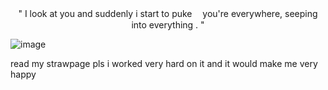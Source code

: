 <p align="center">" I look at you and suddenly i start to puke
ㅤyou're everywhere, seeping into everything . " </p align="center">

![image](https://files.catbox.moe/4tdtoy.png)

read my strawpage pls i worked very hard on it and it would make me very happy 
